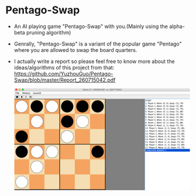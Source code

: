 # Pentago-Swap
* An AI playing game "Pentago-Swap" with you.(Mainly using the alpha-beta pruning algorithm)
* Genrally, "Pentago-Swap" is a variant of the popular game "Pentago" where you are allowed to swap the board quarters. 
* I actually write a report so please feel free to know more about the ideas/algorithms of this project from that: https://github.com/YuzhouGuo/Pentago-Swap/blob/master/Report_260715042.pdf

   ![alt text](https://github.com/YuzhouGuo/Pentago-Swap/blob/master/screenshot.PNG)
